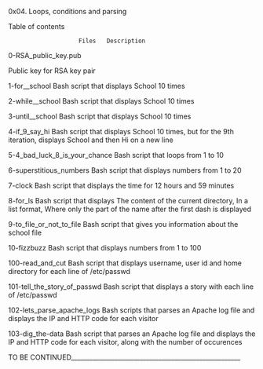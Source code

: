 0x04. Loops, conditions and parsing


Table of contents


                        Files	Description
0-RSA_public_key.pub	


Public key for RSA key pair

1-for__school	Bash script that displays School 10 times

2-while__school	Bash script that displays School 10 times

3-until__school	Bash script that displays School 10 times

4-if_9_say_hi	Bash script that displays School 10 times, but for the 9th iteration, displays School and then Hi on a new line

5-4_bad_luck_8_is_your_chance	Bash script that loops from 1 to 10

6-superstitious_numbers	Bash script that displays numbers from 1 to 20

7-clock	Bash script that displays the time for 12 hours and 59 minutes

8-for_ls	Bash script that displays The content of the current directory, In a list format, Where only the part of the name after the first dash is displayed

9-to_file_or_not_to_file	Bash script that gives you information about the school file

10-fizzbuzz	Bash script that displays numbers from 1 to 100

100-read_and_cut	Bash script that displays username, user id and home directory for each line of /etc/passwd

101-tell_the_story_of_passwd	Bash script that displays a story with each line of /etc/passwd

102-lets_parse_apache_logs	Bash scripts that parses an Apache log file and displays the IP and HTTP code for each visitor



103-dig_the-data	Bash script that parses an Apache log file and displays the IP and HTTP code for each visitor, along with the number of occurences



TO BE CONTINUED______________________________________________________
